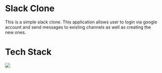 # Slack Clone

This is a simple slack clone. This application allows user to login via google account and send messages to existing channels as well as creating the new ones.

# Tech Stack
<img src="https://cdn.worldvectorlogo.com/logos/react-2.svg" />
